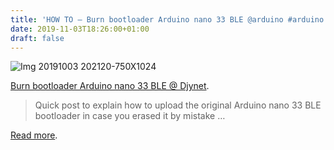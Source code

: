 ```yaml
---
title: 'HOW TO – Burn bootloader Arduino nano 33 BLE @arduino #arduino'
date: 2019-11-03T18:26:00+01:00
draft: false
---
```


![Img 20191003 202120-750X1024](https://cdn-blog.adafruit.com/uploads/2019/11/IMG_20191003_202120-750x1024.jpg)

[Burn bootloader Arduino nano 33 BLE @ Djynet](http://djynet.net/?p=969).

> Quick post to explain how to upload the original Arduino nano 33 BLE bootloader in case you erased it by mistake …

[Read more](http://djynet.net/?p=969).
